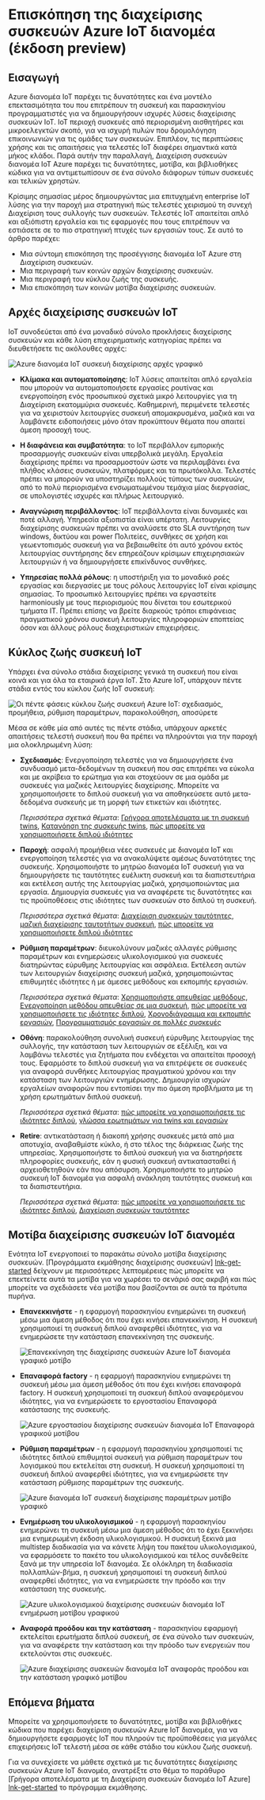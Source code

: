<properties
 pageTitle="Επισκόπηση της διαχείρισης συσκευών διανομέα IoT | Microsoft Azure"
 description="Σε αυτό το άρθρο παρέχει μια επισκόπηση της διαχείρισης συσκευών στο διανομέα IoT Azure: κύκλου ζωής για μεγάλες επιχειρήσεις συσκευή, επανεκκινήστε τον υπολογιστή, επαναφορά εργοστασίου, ενημερωμένη έκδοση υλικολογισμικού, ρύθμισης παραμέτρων, twins συσκευή, ερωτημάτων, εργασίες"
 services="iot-hub"
 documentationCenter=""
 authors="bzurcher"
 manager="timlt"
 editor=""/>

<tags
 ms.service="iot-hub"
 ms.devlang="na"
 ms.topic="get-started-article"
 ms.tgt_pltfrm="na"
 ms.workload="na"
 ms.date="10/03/2016"
 ms.author="bzurcher"/>

# <a name="overview-of-azure-iot-hub-device-management-preview"></a>Επισκόπηση της διαχείρισης συσκευών Azure IoT διανομέα (έκδοση preview)

## <a name="introduction"></a>Εισαγωγή

Azure διανομέα IoT παρέχει τις δυνατότητες και ένα μοντέλο επεκτασιμότητα του που επιτρέπουν τη συσκευή και παρασκηνίου προγραμματιστές για να δημιουργήσουν ισχυρές λύσεις διαχείρισης συσκευών IoT. IoT περιοχή συσκευές από περιορισμένη αισθητήρες και μικροελεγκτών σκοπό, για να ισχυρή πυλών που δρομολόγηση επικοινωνιών για τις ομάδες των συσκευών.  Επιπλέον, τις περιπτώσεις χρήσης και τις απαιτήσεις για τελεστές IoT διαφέρει σημαντικά κατά μήκος κλάδοι.  Παρά αυτήν την παραλλαγή, Διαχείριση συσκευών διανομέα IoT Azure παρέχει τις δυνατότητες, μοτίβα, και βιβλιοθήκες κώδικα για να αντιμετωπίσουν σε ένα σύνολο διάφορων τύπων συσκευές και τελικών χρηστών.

Κρίσιμης σημασίας μέρος δημιουργώντας μια επιτυχημένη enterprise IoT λύσης για την παροχή μια στρατηγική πώς τελεστές χειρισμού τη συνεχή Διαχείριση τους συλλογής των συσκευών. Τελεστές IoT απαιτείται απλό και αξιόπιστη εργαλεία και τις εφαρμογές που τους επιτρέπουν να εστιάσετε σε το πιο στρατηγική πτυχές των εργασιών τους. Σε αυτό το άρθρο παρέχει:

- Μια σύντομη επισκόπηση της προσέγγισης διανομέα IoT Azure στη Διαχείριση συσκευών.
- Μια περιγραφή των κοινών αρχών διαχείρισης συσκευών.
- Μια περιγραφή του κύκλου ζωής της συσκευής.
- Μια επισκόπηση των κοινών μοτίβα διαχείρισης συσκευών.

## <a name="iot-device-management-principles"></a>Αρχές διαχείρισης συσκευών IoT

IoT συνοδεύεται από ένα μοναδικό σύνολο προκλήσεις διαχείρισης συσκευών και κάθε λύση επιχειρηματικής κατηγορίας πρέπει να διευθετήσετε τις ακόλουθες αρχές:

![Azure διανομέα IoT συσκευή διαχείρισης αρχές γραφικό][img-dm_principles]

- **Κλίμακα και αυτοματοποίησης**: IoT λύσεις απαιτείται απλό εργαλεία που μπορούν να αυτοματοποιήσετε εργασίες ρουτίνας και ενεργοποίηση ενός προσωπικού σχετικά μικρό λειτουργίες για τη Διαχείριση εκατομμύρια συσκευές. Καθημερινή, περιμένετε τελεστές για να χειριστούν λειτουργίες συσκευή απομακρυσμένα, μαζικά και να λαμβάνετε ειδοποιήσεις μόνο όταν προκύπτουν θέματα που απαιτεί άμεση προσοχή τους.

- **Η διαφάνεια και συμβατότητα**: το IoT περιβάλλον εμπορικής προσαρμογής συσκευών είναι υπερβολικά μεγάλη. Εργαλεία διαχείρισης πρέπει να προσαρμοστούν ώστε να περιλαμβάνει ένα πλήθος κλάσεις συσκευών, πλατφόρμες και τα πρωτόκολλα. Τελεστές πρέπει να μπορούν να υποστηρίζει πολλούς τύπους των συσκευών, από το πολύ περιορισμένα ενσωματωμένου τεμάχια μίας διεργασίας, σε υπολογιστές ισχυρές και πλήρως λειτουργικό.

- **Αναγνώριση περιβάλλοντος**: IoT περιβάλλοντα είναι δυναμικές και ποτέ αλλαγή. Υπηρεσία αξιοπιστία είναι υπέρτατη. Λειτουργίες διαχείρισης συσκευών πρέπει να αναλύσετε στο SLA συντήρηση των windows, δικτύου και power Πολιτείες, συνθήκες σε χρήση και γεωεντοπισμός συσκευή για να βεβαιωθείτε ότι αυτό χρόνου εκτός λειτουργίας συντήρησης δεν επηρεάζουν κρίσιμων επιχειρησιακών λειτουργιών ή να δημιουργήσετε επικίνδυνος συνθήκες.

- **Υπηρεσίας πολλά ρόλους**: η υποστήριξη για το μοναδικό ροές εργασίας και διεργασίες με τους ρόλους λειτουργίες IoT είναι κρίσιμης σημασίας. Το προσωπικό λειτουργίες πρέπει να εργαστείτε harmoniously με τους περιορισμούς που δίνεται του εσωτερικού τμήματα IT.  Πρέπει επίσης να βρείτε διαρκούς τρόποι επιφάνειας πραγματικού χρόνου συσκευή λειτουργίες πληροφοριών εποπτείας όσον και άλλους ρόλους διαχειριστικών επιχειρήσεις.

## <a name="iot-device-lifecycle"></a>Κύκλος ζωής συσκευή IoT

Υπάρχει ένα σύνολο στάδια διαχείρισης γενικά τη συσκευή που είναι κοινά και για όλα τα εταιρικά έργα IoT. Στο Azure IoT, υπάρχουν πέντε στάδια εντός του κύκλου ζωής IoT συσκευή:

![Οι πέντε φάσεις κύκλου ζωής συσκευή Azure IoT: σχεδιασμός, προμήθεια, ρύθμιση παραμέτρων, παρακολούθηση, αποσύρετε][img-device_lifecycle]

Μέσα σε κάθε μία από αυτές τις πέντε στάδια, υπάρχουν αρκετές απαιτήσεις τελεστή συσκευή που θα πρέπει να πληρούνται για την παροχή μια ολοκληρωμένη λύση:

- **Σχεδιασμός**: Ενεργοποίηση τελεστές για να δημιουργήσετε ένα συνδυασμό μετα-δεδομένων τη συσκευή που σας επιτρέπει να εύκολα και με ακρίβεια το ερώτημα για και στοχεύουν σε μια ομάδα με συσκευές για μαζικές λειτουργίες διαχείρισης. Μπορείτε να χρησιμοποιήσετε το διπλού συσκευή για να αποθηκεύσετε αυτό μετα-δεδομένα συσκευής με τη μορφή των ετικετών και ιδιότητες.

    *Περισσότερα σχετικά θέματα*: [Γρήγορα αποτελέσματα με τη συσκευή twins][lnk-twins-getstarted], [Κατανόηση της συσκευής twins][lnk-twins-devguide], [πώς μπορείτε να χρησιμοποιήσετε διπλού ιδιότητες][lnk-twin-properties]

- **Παροχή**: ασφαλή προμήθεια νέες συσκευές με διανομέα IoT και ενεργοποίηση τελεστές για να ανακαλύψετε αμέσως δυνατότητες της συσκευής.  Χρησιμοποιήστε το μητρώο διανομέα IoT συσκευή για να δημιουργήσετε τις ταυτότητες ευέλικτη συσκευή και τα διαπιστευτήρια και εκτέλεση αυτής της λειτουργίας μαζικά, χρησιμοποιώντας μια εργασία. Δημιουργία συσκευές για να αναφέρετε τις δυνατότητες και τις προϋποθέσεις στις ιδιότητες των συσκευών στο διπλού τη συσκευή.

    *Περισσότερα σχετικά θέματα*: [Διαχείριση συσκευών ταυτότητες][lnk-identity-registry], [μαζική διαχείρισης ταυτοτήτων συσκευή][lnk-bulk-identity], [πώς μπορείτε να χρησιμοποιήσετε διπλού ιδιότητες][lnk-twin-properties]

- **Ρύθμιση παραμέτρων**: διευκολύνουν μαζικές αλλαγές ρύθμισης παραμέτρων και ενημερώσεις υλικολογισμικού για συσκευές διατηρώντας εύρυθμης λειτουργίας και ασφάλεια. Εκτέλεση αυτών των λειτουργιών διαχείρισης συσκευή μαζικά, χρησιμοποιώντας επιθυμητές ιδιότητες ή με άμεσες μεθόδους και εκπομπής εργασιών.

    *Περισσότερα σχετικά θέματα*: [Χρησιμοποιήστε απευθείας μεθόδους][lnk-c2d-methods], [Ενεργοποίηση μεθόδου απευθείας σε μια συσκευή][lnk-methods-devguide], [πώς μπορείτε να χρησιμοποιήσετε τις ιδιότητες διπλού][lnk-twin-properties], [Χρονοδιάγραμμα και εκπομπής εργασιών][lnk-jobs], [Προγραμματισμός εργασιών σε πολλές συσκευές][lnk-jobs-devguide]

- **Οθόνη**: παρακολούθηση συνολική συσκευή εύρυθμης λειτουργίας της συλλογής, την κατάσταση των λειτουργιών σε εξέλιξη, και να λαμβάνω τελεστές για ζητήματα που ενδέχεται να απαιτείται προσοχή τους.  Εφαρμόστε το διπλού συσκευή για να επιτρέψετε σε συσκευές για αναφορά συνθήκες λειτουργίας πραγματικού χρόνου και την κατάσταση των λειτουργιών ενημέρωσης. Δημιουργία ισχυρών εργαλείων αναφορών που εντοπίσει την πιο άμεση προβλήματα με τη χρήση ερωτημάτων διπλού συσκευή.

    *Περισσότερα σχετικά θέματα*: [πώς μπορείτε να χρησιμοποιήσετε τις ιδιότητες διπλού][lnk-twin-properties], [γλώσσα ερωτημάτων για twins και εργασιών][lnk-query-language]

- **Retire**: αντικατάσταση ή διακοπή χρήσης συσκευές μετά από μια αποτυχία, αναβαθμίστε κύκλο, ή στο τέλος της διάρκειας ζωής της υπηρεσίας.  Χρησιμοποιήστε το διπλού συσκευή για να διατηρήσετε πληροφορίες συσκευής, εάν η φυσική συσκευή αντικατασταθεί ή αρχειοθετηθούν εάν που απόσυρση. Χρησιμοποιήστε το μητρώο συσκευή IoT διανομέα για ασφαλή ανάκληση ταυτότητες συσκευή και τα διαπιστευτήρια.

    *Περισσότερα σχετικά θέματα*: [πώς μπορείτε να χρησιμοποιήσετε τις ιδιότητες διπλού][lnk-twin-properties], [Διαχείριση συσκευών ταυτότητες][lnk-identity-registry]

## <a name="iot-hub-device-management-patterns"></a>Μοτίβα διαχείρισης συσκευών IoT διανομέα

Ενότητα IoT ενεργοποιεί το παρακάτω σύνολο μοτίβα διαχείρισης συσκευών.  [Προγράμματα εκμάθησης διαχείρισης συσκευών] [ lnk-get-started] δείχνουν με περισσότερες λεπτομέρειες πώς μπορείτε να επεκτείνετε αυτά τα μοτίβα για να χωρέσει το σενάριό σας ακριβή και πώς μπορείτε να σχεδιάσετε νέα μοτίβα που βασίζονται σε αυτά τα πρότυπα πυρήνα.

- **Επανεκκινήστε** - η εφαρμογή παρασκηνίου ενημερώνει τη συσκευή μέσω μια άμεση μέθοδος ότι που έχει κινήσει επανεκκίνηση.  Η συσκευή χρησιμοποιεί τη συσκευή διπλού αναφερθεί ιδιότητες, για να ενημερώσετε την κατάσταση επανεκκίνηση της συσκευής.

    ![Επανεκκίνηση της διαχείρισης συσκευών Azure IoT διανομέα γραφικό μοτίβο][img-reboot_pattern]

- **Επαναφορά factory** - η εφαρμογή παρασκηνίου ενημερώνει τη συσκευή μέσω μια άμεση μέθοδος ότι που έχει κινήσει επαναφορά factory.  Η συσκευή χρησιμοποιεί τη συσκευή διπλού αναφερόμενου ιδιότητες, για να ενημερώσετε το εργοστασίου Επαναφορά κατάστασης της συσκευής.

    ![Azure εργοστασίου διαχείρισης συσκευών διανομέα IoT Επαναφορά γραφικού μοτίβου][img-facreset_pattern]

- **Ρύθμιση παραμέτρων** - η εφαρμογή παρασκηνίου χρησιμοποιεί τις ιδιότητες διπλού επιθυμητοί συσκευή για ρύθμιση παραμέτρων του λογισμικού που εκτελείται στη συσκευή.  Η συσκευή χρησιμοποιεί τη συσκευή διπλού αναφερθεί ιδιότητες, για να ενημερώσετε την κατάσταση ρύθμισης παραμέτρων της συσκευής.

    ![Azure διανομέα IoT συσκευή διαχείρισης παραμέτρων μοτίβο γραφικό][img-config_pattern]

- **Ενημέρωση του υλικολογισμικού** - η εφαρμογή παρασκηνίου ενημερώνει τη συσκευή μέσω μια άμεση μέθοδος ότι το έχει ξεκινήσει μια ενημερωμένη έκδοση υλικολογισμικού.  Η συσκευή ξεκινά μια multistep διαδικασία για να κάνετε λήψη του πακέτου υλικολογισμικού, να εφαρμόσετε το πακέτο του υλικολογισμικού και τέλος συνδεθείτε ξανά με την υπηρεσία IoT διανομέα.  Σε ολόκληρη τη διαδικασία πολλαπλών-βήμα, η συσκευή χρησιμοποιεί τη συσκευή διπλού αναφερθεί ιδιότητες, για να ενημερώσετε την πρόοδο και την κατάσταση της συσκευής.

    ![Azure υλικολογισμικού διαχείρισης συσκευών διανομέα IoT ενημέρωση μοτίβου γραφικού][img-fwupdate_pattern]

- **Αναφορά προόδου και την κατάσταση** - παρασκηνίου εφαρμογή εκτελείται ερωτήματα διπλού συσκευή, σε ένα σύνολο των συσκευών, για να αναφέρετε την κατάσταση και την πρόοδο των ενεργειών που εκτελούνται στις συσκευές.

    ![Azure διαχείρισης συσκευών διανομέα IoT αναφοράς προόδου και την κατάσταση γραφικό μοτίβου][img-report_progress_pattern]

## <a name="next-steps"></a>Επόμενα βήματα

Μπορείτε να χρησιμοποιήσετε το δυνατότητες, μοτίβα και βιβλιοθήκες κώδικα που παρέχει διαχείριση συσκευών Azure IoT διανομέα, για να δημιουργήσετε εφαρμογές IoT που πληρούν τις προϋποθέσεις για μεγάλες επιχειρήσεις IoT τελεστή μέσα σε κάθε στάδιο του κύκλου ζωής συσκευή.

Για να συνεχίσετε να μάθετε σχετικά με τις δυνατότητες διαχείρισης συσκευών Azure IoT διανομέα, ανατρέξτε στο θέμα το παράθυρο [Γρήγορα αποτελέσματα με τη Διαχείριση συσκευών διανομέα IoT Azure] [ lnk-get-started] το πρόγραμμα εκμάθησης.

<!-- Images and links -->
[img-dm_principles]: media/iot-hub-device-management-overview/image4.png
[img-device_lifecycle]: media/iot-hub-device-management-overview/image5.png
[img-config_pattern]: media/iot-hub-device-management-overview/configuration-pattern.png
[img-facreset_pattern]: media/iot-hub-device-management-overview/facreset-pattern.png
[img-fwupdate_pattern]: media/iot-hub-device-management-overview/fwupdate-pattern.png
[img-reboot_pattern]: media/iot-hub-device-management-overview/reboot-pattern.png
[img-report_progress_pattern]: media/iot-hub-device-management-overview/report-progress-pattern.png

[lnk-twins-devguide]: iot-hub-devguide-device-twins.md
[lnk-get-started]: iot-hub-device-management-get-started.md
[lnk-twins-getstarted]: iot-hub-node-node-twin-getstarted.md
[lnk-twin-properties]: iot-hub-node-node-twin-how-to-configure.md
[lnk-hub-getstarted]: iot-hub-csharp-csharp-getstarted.md
[lnk-identity-registry]: iot-hub-devguide-identity-registry.md
[lnk-bulk-identity]: iot-hub-bulk-identity-mgmt.md
[lnk-query-language]: iot-hub-devguide-query-language.md
[lnk-c2d-methods]: iot-hub-c2d-methods.md
[lnk-methods-devguide]: iot-hub-devguide-direct-methods.md
[lnk-jobs]: iot-hub-schedule-jobs.md
[lnk-jobs-devguide]: iot-hub-devguide-jobs.md